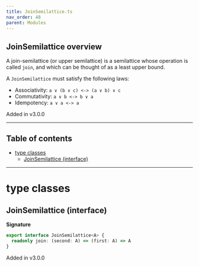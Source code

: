 ```yaml
---
title: JoinSemilattice.ts
nav_order: 48
parent: Modules
---
```


## JoinSemilattice overview

A join-semilattice (or upper semilattice) is a semilattice whose operation is called `join`, and which can be thought
of as a least upper bound.

A `JoinSemilattice` must satisfy the following laws:

- Associativity: `a ∨ (b ∨ c) <-> (a ∨ b) ∨ c`
- Commutativity: `a ∨ b <-> b ∨ a`
- Idempotency: `a ∨ a <-> a`

Added in v3.0.0

---

<h2 class="text-delta">Table of contents</h2>

- [type classes](#type-classes)
  - [JoinSemilattice (interface)](#joinsemilattice-interface)

---

# type classes

## JoinSemilattice (interface)

**Signature**

```ts
export interface JoinSemilattice<A> {
  readonly join: (second: A) => (first: A) => A
}
```

Added in v3.0.0
